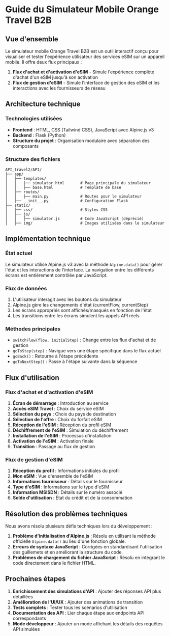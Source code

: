 # Guide du Simulateur Mobile Orange Travel B2B

## Vue d'ensemble

Le simulateur mobile Orange Travel B2B est un outil interactif conçu pour visualiser et tester l'expérience utilisateur des services eSIM sur un appareil mobile. Il offre deux flux principaux :

1. **Flux d'achat et d'activation d'eSIM** - Simule l'expérience complète d'achat d'un eSIM jusqu'à son activation
2. **Flux de gestion d'eSIM** - Simule l'interface de gestion des eSIM et les interactions avec les fournisseurs de réseau

## Architecture technique

### Technologies utilisées

- **Frontend** : HTML, CSS (Tailwind CSS), JavaScript avec Alpine.js v3
- **Backend** : Flask (Python)
- **Structure du projet** : Organisation modulaire avec séparation des composants

### Structure des fichiers

```
API_travel2/API/
├── app/
│   ├── templates/
│   │   ├── simulator.html       # Page principale du simulateur
│   │   ├── base.html            # Template de base
│   ├── routes/
│   │   ├── main.py              # Routes pour le simulateur
│   ├── __init__.py              # Configuration Flask
├── static/
│   ├── css/                     # Styles CSS
│   ├── js/
│   │   ├── simulator.js         # Code JavaScript (déprécié)
│   ├── img/                     # Images utilisées dans le simulateur
```

## Implémentation technique

### État actuel

Le simulateur utilise Alpine.js v3 avec la méthode `Alpine.data()` pour gérer l'état et les interactions de l'interface. La navigation entre les différents écrans est entièrement contrôlée par JavaScript.

### Flux de données

1. L'utilisateur interagit avec les boutons du simulateur
2. Alpine.js gère les changements d'état (currentFlow, currentStep)
3. Les écrans appropriés sont affichés/masqués en fonction de l'état
4. Les transitions entre les écrans simulent les appels API réels

### Méthodes principales

- `switchFlow(flow, initialStep)` : Change entre les flux d'achat et de gestion
- `goToStep(step)` : Navigue vers une étape spécifique dans le flux actuel
- `goBack()` : Retourne à l'étape précédente
- `goToNextStep()` : Passe à l'étape suivante dans la séquence

## Flux d'utilisation

### Flux d'achat et d'activation d'eSIM

1. **Écran de démarrage** : Introduction au service
2. **Accès eSIM Travel** : Choix du service eSIM
3. **Sélection du pays** : Choix du pays de destination
4. **Sélection de l'offre** : Choix du forfait eSIM
5. **Réception de l'eSIM** : Réception du profil eSIM
6. **Déchiffrement de l'eSIM** : Simulation du déchiffrement
7. **Installation de l'eSIM** : Processus d'installation
8. **Activation de l'eSIM** : Activation finale
9. **Transition** : Passage au flux de gestion

### Flux de gestion d'eSIM

1. **Réception du profil** : Informations initiales du profil
2. **Mon eSIM** : Vue d'ensemble de l'eSIM
3. **Informations fournisseur** : Détails sur le fournisseur
4. **Type d'eSIM** : Informations sur le type d'eSIM
5. **Information MSISDN** : Détails sur le numéro associé
6. **Solde d'utilisation** : État du crédit et de la consommation

## Résolution des problèmes techniques

Nous avons résolu plusieurs défis techniques lors du développement :

1. **Problème d'initialisation d'Alpine.js** : Résolu en utilisant la méthode officielle `Alpine.data()` au lieu d'une fonction globale.
2. **Erreurs de syntaxe JavaScript** : Corrigées en standardisant l'utilisation des guillemets et en améliorant la structure du code.
3. **Problèmes de chargement du fichier JavaScript** : Résolu en intégrant le code directement dans le fichier HTML.

## Prochaines étapes

1. **Enrichissement des simulations d'API** : Ajouter des réponses API plus détaillées
2. **Amélioration de l'UI/UX** : Ajouter des animations de transition
3. **Tests complets** : Tester tous les scénarios d'utilisation
4. **Documentation des API** : Lier chaque étape aux endpoints API correspondants
5. **Mode développeur** : Ajouter un mode affichant les détails des requêtes API simulées
